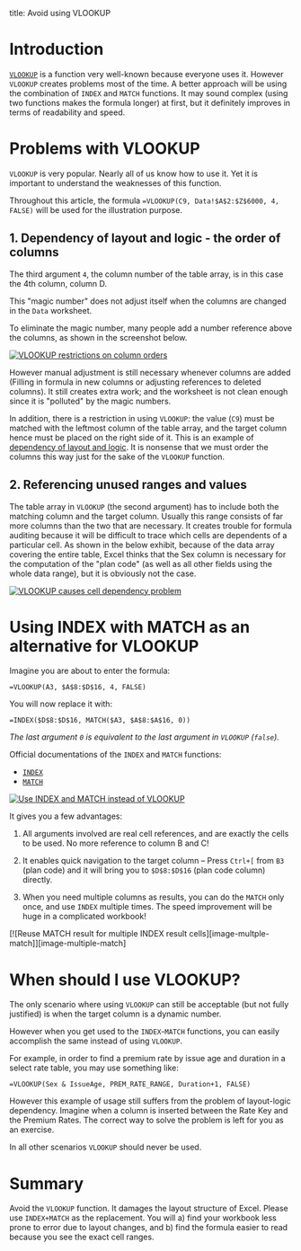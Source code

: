 title: Avoid using VLOOKUP

# Introduction

[`VLOOKUP`][doc-vlookup] is a function very well-known because everyone uses it. However `VLOOKUP` creates problems most of the time. A better approach will be using the combination of `INDEX` and `MATCH` functions. It may sound complex (using two functions makes the formula longer) at first, but it definitely improves in terms of readability and speed.

# Problems with VLOOKUP

`VLOOKUP` is very popular. Nearly all of us know how to use it. Yet it is important to understand the weaknesses of this function.

Throughout this article, the formula `=VLOOKUP(C9, Data!$A$2:$Z$6000, 4, FALSE)` will be used for the illustration purpose.

## 1. Dependency of layout and logic - the order of columns

The third argument `4`, the column number of the table array, is in this case the 4th column, column D.

This "magic number" does not adjust itself when the columns are changed in the `Data` worksheet.

To eliminate the magic number, many people add a number reference above the columns, as shown in the screenshot below.

[![VLOOKUP restrictions on column orders][image-column-order]][image-column-order]

However manual adjustment is still necessary whenever columns are added (Filling in formula in new columns or adjusting references to deleted columns). It still creates extra work; and the worksheet is not clean enough since it is "polluted" by the magic numbers.

In addition, there is a restriction in using `VLOOKUP`: the value (`C9`) must be matched with the leftmost column of the table array, and the target column hence must be placed on the right side of it. This is an example of [dependency of layout and logic][article-02-logic-layout-dependency]. It is nonsense that we must order the columns this way just for the sake of the `VLOOKUP` function.

## 2. Referencing unused ranges and values

The table array in `VLOOKUP` (the second argument) has to include both the matching column and the target column. Usually this range consists of far more columns than the two that are necessary. It creates trouble for formula auditing because it will be difficult to trace which cells are dependents of a particular cell. As shown in the below exhibit, because of the data array covering the entire table, Excel thinks that the Sex column is necessary for the computation of the "plan code" (as well as all other fields using the whole data range), but it is obviously not the case.

[![VLOOKUP causes cell dependency problem][image-unused-cells]][image-unused-cells]

# Using INDEX with MATCH as an alternative for VLOOKUP

Imagine you are about to enter the formula:

```
=VLOOKUP(A3, $A$8:$D$16, 4, FALSE)
```

You will now replace it with:

```
=INDEX($D$8:$D$16, MATCH($A3, $A$8:$A$16, 0))
```

_The last argument `0` is equivalent to the last argument in `VLOOKUP` (`false`)._

Official documentations of the `INDEX` and `MATCH` functions:

- [`INDEX`][doc-index]
- [`MATCH`][doc-match]

[![Use INDEX and MATCH instead of VLOOKUP][image-index-match]][image-index-match]

It gives you a few advantages:

1. All arguments involved are real cell references, and are exactly the cells to be used. No more reference to column B and C!

2. It enables quick navigation to the target column – Press `Ctrl+[` from `B3` (plan code) and it will bring you to `$D$8:$D$16` (plan code column) directly.

3. When you need multiple columns as results, you can do the `MATCH` only once, and use `INDEX` multiple times. The speed improvement will be huge in a complicated workbook!

[![Reuse MATCH result for multiple INDEX result cells][image-multple-match]][image-multiple-match]

# When should I use VLOOKUP?

The only scenario where using `VLOOKUP` can still be acceptable (but not fully justified) is when the target column is a dynamic number.

However when you get used to the `INDEX`-`MATCH` functions, you can easily accomplish the same instead of using `VLOOKUP`.

For example, in order to find a premium rate by issue age and duration in a select rate table, you may use something like:

```
=VLOOKUP(Sex & IssueAge, PREM_RATE_RANGE, Duration+1, FALSE)
```

However this example of usage still suffers from the problem of layout-logic dependency. Imagine when a column is inserted between the Rate Key and the Premium Rates. The correct way to solve the problem is left for you as an exercise.

In all other scenarios `VLOOKUP` should never be used.

# Summary

Avoid the `VLOOKUP` function. It damages the layout structure of Excel. Please use `INDEX+MATCH` as the replacement. You will a) find your workbook less prone to error due to layout changes, and b) find the formula easier to read because you see the exact cell ranges.

[doc-vlookup]: https://support.office.com/en-us/article/VLOOKUP-function-0bbc8083-26fe-4963-8ab8-93a18ad188a1
[doc-index]: https://support.office.com/en-us/article/INDEX-function-a5dcf0dd-996d-40a4-a822-b56b061328bd
[doc-match]: https://support.office.com/en-us/article/MATCH-function-e8dffd45-c762-47d6-bf89-533f4a37673a
[image-column-order]: /content/images/2017/12/vlookup-numbering-columns.png
[image-unused-cells]: /content/images/2017/12/vlookup-unused-cells.png
[image-index-match]: /content/images/2017/12/vlookup-index-match.png
[article-02-logic-layout-dependency]: /5-examples-of-logic-layout-dependency-in-excel
